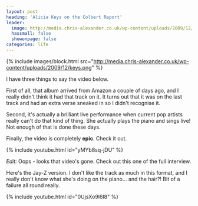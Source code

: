 ```yaml
---
layout: post
heading: 'Alicia Keys on the Colbert Report'
leader:
  image: http://media.chris-alexander.co.uk/wp-content/uploads/2009/12/keys.png
  hassmall: false
  showonpage: false
categories: life
---
```


{% include images/block.html src="http://media.chris-alexander.co.uk/wp-content/uploads/2009/12/keys.png" %}

I have three things to say the video below.

First of all, that album arrived from Amazon a couple of days ago, and I really didn't think it had that track on it. It turns out that it was on the last track and had an extra verse sneaked in so I didn't recognise it.

Second, it's actually a brilliant live performance when current pop artists really can't do that kind of thing. She actually plays the piano and sings live! Not enough of that is done these days.

Finally, the video is completely **epic**. Check it out.

{% include youtube.html id="yMYb8sq-jDU" %}

*Edit:* Oops - looks that video's gone. Check out this one of the full interview.

Here's the Jay-Z version. I don't like the track as much in this format, and I really don't know what she's doing on the piano... and the hair?! Bit of a failure all round really.

{% include youtube.html id="0UjsXo9l6I8" %}
